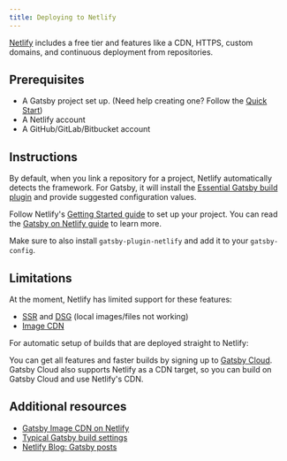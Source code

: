 ```yaml
---
title: Deploying to Netlify
---
```


[Netlify](https://www.netlify.com) includes a free tier and features like a CDN, HTTPS, custom domains, and continuous deployment from repositories.

## Prerequisites

- A Gatsby project set up. (Need help creating one? Follow the [Quick Start](/docs/quick-start/))
- A Netlify account
- A GitHub/GitLab/Bitbucket account

## Instructions

By default, when you link a repository for a project, Netlify automatically detects the framework. For Gatsby, it will install the [Essential Gatsby build plugin](https://github.com/netlify/netlify-plugin-gatsby#readme) and provide suggested configuration values.

Follow Netlify's [Getting Started guide](https://docs.netlify.com/get-started/) to set up your project. You can read the [Gatsby on Netlify guide](https://docs.netlify.com/integrations/frameworks/gatsby/) to learn more.

Make sure to also install `gatsby-plugin-netlify` and add it to your `gatsby-config`.

## Limitations

At the moment, Netlify has limited support for these features:

- [SSR](/docs/how-to/rendering-options/using-server-side-rendering/) and [DSG](/docs/how-to/rendering-options/using-deferred-static-generation/) (local images/files not working)
- [Image CDN](/docs/how-to/images-and-media/using-gatsby-plugin-image/#gatsby-cloud-image-cdn)

<CloudCallout>
  For automatic setup of builds that are deployed straight to Netlify:
</CloudCallout>

You can get all features and faster builds by signing up to [Gatsby Cloud](/dashboard/signup). Gatsby Cloud also supports Netlify as a CDN target, so you can build on Gatsby Cloud and use Netlify's CDN.

## Additional resources

- [Gatsby Image CDN on Netlify](https://github.com/netlify/netlify-plugin-gatsby/blob/main/docs/image-cdn.md)
- [Typical Gatsby build settings](https://docs.netlify.com/integrations/frameworks/#gatsby)
- [Netlify Blog: Gatsby posts](https://www.netlify.com/blog/tags/gatsby/)
